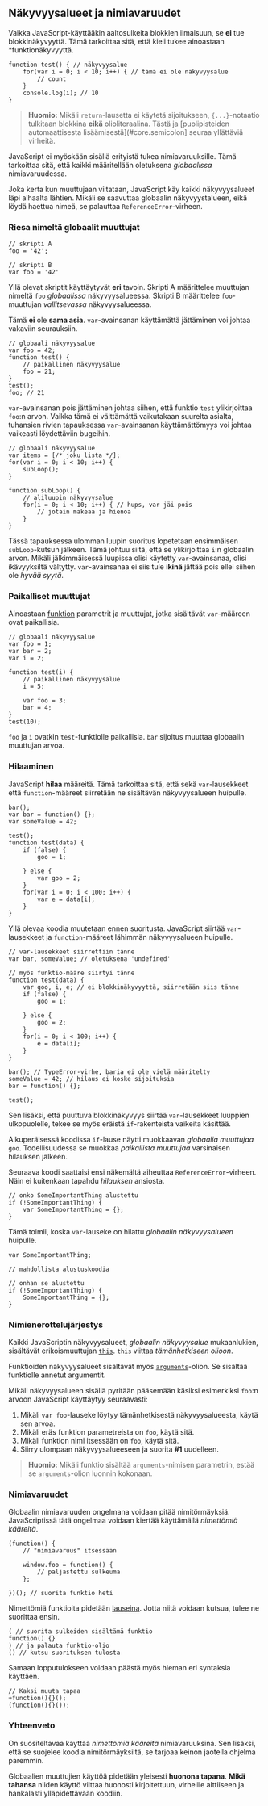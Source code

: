## Näkyvyysalueet ja nimiavaruudet

Vaikka JavaScript-käyttääkin aaltosulkeita blokkien ilmaisuun, se **ei** tue blokkinäkyvyyttä. Tämä tarkoittaa sitä, että kieli tukee ainoastaan *funktionäkyvyyttä.

    function test() { // näkyvyysalue
        for(var i = 0; i < 10; i++) { // tämä ei ole näkyvyysalue
            // count
        }
        console.log(i); // 10
    }

> **Huomio:** Mikäli `return`-lausetta ei käytetä sijoitukseen, `{...}`-notaatio tulkitaan blokkina **eikä** olioliteraalina. Tästä ja [puolipisteiden automaattisesta lisäämisestä](#core.semicolon] seuraa yllättäviä virheitä.

JavaScript ei myöskään sisällä erityistä tukea nimiavaruuksille. Tämä tarkoittaa sitä, että kaikki määritellään oletuksena *globaalissa* nimiavaruudessa.

Joka kerta kun muuttujaan viitataan, JavaScript käy kaikki näkyvyysalueet läpi alhaalta lähtien. Mikäli se saavuttaa globaalin näkyvyystalueen, eikä löydä haettua nimeä, se palauttaa `ReferenceError`-virheen.

### Riesa nimeltä globaalit muuttujat

    // skripti A
    foo = '42';

    // skripti B
    var foo = '42'

Yllä olevat skriptit käyttäytyvät **eri** tavoin. Skripti A määrittelee muuttujan nimeltä `foo` *globaalissa* näkyvyysalueessa. Skripti B määrittelee `foo`-muuttujan *vallitsevassa* näkyvyysalueessa.

Tämä **ei** ole **sama asia**. `var`-avainsanan käyttämättä jättäminen voi johtaa vakaviin seurauksiin.

    // globaali näkyvyysalue
    var foo = 42;
    function test() {
        // paikallinen näkyvyysalue
        foo = 21;
    }
    test();
    foo; // 21

`var`-avainsanan pois jättäminen johtaa siihen, että funktio `test` ylikirjoittaa `foo`:n arvon. Vaikka tämä ei välttämättä vaikutakaan suurelta asialta, tuhansien rivien tapauksessa `var`-avainsanan käyttämättömyys voi johtaa vaikeasti löydettäviin bugeihin.

    // globaali näkyvyysalue
    var items = [/* joku lista */];
    for(var i = 0; i < 10; i++) {
        subLoop();
    }

    function subLoop() {
        // aliluupin näkyvyysalue
        for(i = 0; i < 10; i++) { // hups, var jäi pois
            // jotain makeaa ja hienoa
        }
    }

Tässä tapauksessa ulomman luupin suoritus lopetetaan ensimmäisen `subLoop`-kutsun jälkeen. Tämä johtuu siitä, että se ylikirjoittaa `i`:n globaalin arvon. Mikäli jälkimmäisessä luupissa olisi käytetty `var`-avainsanaa, olisi ikävyyksiltä vältytty. `var`-avainsanaa ei siis tule **ikinä** jättää pois ellei siihen ole *hyvää syytä*.

### Paikalliset muuttujat

Ainoastaan [funktion](#function.general) parametrit ja muuttujat, jotka sisältävät `var`-määreen ovat paikallisia.

    // globaali näkyvyysalue
    var foo = 1;
    var bar = 2;
    var i = 2;

    function test(i) {
        // paikallinen näkyvyysalue
        i = 5;

        var foo = 3;
        bar = 4;
    }
    test(10);

`foo` ja `i` ovatkin `test`-funktiolle paikallisia. `bar` sijoitus muuttaa globaalin muuttujan arvoa.

### Hilaaminen

JavaScript **hilaa** määreitä. Tämä tarkoittaa sitä, että sekä `var`-lausekkeet että `function`-määreet siirretään ne sisältävän näkyvyysalueen huipulle.

    bar();
    var bar = function() {};
    var someValue = 42;

    test();
    function test(data) {
        if (false) {
            goo = 1;

        } else {
            var goo = 2;
        }
        for(var i = 0; i < 100; i++) {
            var e = data[i];
        }
    }

Yllä olevaa koodia muutetaan ennen suoritusta. JavaScript siirtää `var`-lausekkeet ja `function`-määreet lähimmän näkyvyysalueen huipulle.

    // var-lausekkeet siirrettiin tänne
    var bar, someValue; // oletuksena 'undefined'

    // myös funktio-määre siirtyi tänne
    function test(data) {
        var goo, i, e; // ei blokkinäkyvyyttä, siirretään siis tänne
        if (false) {
            goo = 1;

        } else {
            goo = 2;
        }
        for(i = 0; i < 100; i++) {
            e = data[i];
        }
    }

    bar(); // TypeError-virhe, baria ei ole vielä määritelty
    someValue = 42; // hilaus ei koske sijoituksia
    bar = function() {};

    test();

Sen lisäksi, että puuttuva blokkinäkyvyys siirtää `var`-lausekkeet luuppien ulkopuolelle, tekee se myös eräistä `if`-rakenteista vaikeita käsittää.

Alkuperäisessä koodissa `if`-lause näytti muokkaavan *globaalia muuttujaa* `goo`. Todellisuudessa se muokkaa *paikallista muuttujaa* varsinaisen hilauksen jälkeen.

Seuraava koodi saattaisi ensi näkemältä aiheuttaa `ReferenceError`-virheen. Näin ei kuitenkaan tapahdu *hilauksen* ansiosta.

    // onko SomeImportantThing alustettu
    if (!SomeImportantThing) {
        var SomeImportantThing = {};
    }

Tämä toimii, koska `var`-lauseke on hilattu *globaalin näkyvyysalueen* huipulle.

    var SomeImportantThing;

    // mahdollista alustuskoodia

    // onhan se alustettu
    if (!SomeImportantThing) {
        SomeImportantThing = {};
    }

### Nimienerottelujärjestys

Kaikki JavaScriptin näkyvyysalueet, *globaalin näkyvyysalue* mukaanlukien, sisältävät erikoismuuttujan [`this`](#function.this). `this` viittaa *tämänhetkiseen olioon*.

Funktioiden näkyvyysalueet sisältävät myös [`arguments`](#function.arguments)-olion. Se sisältää funktiolle annetut argumentit.

Mikäli näkyvyysalueen sisällä pyritään pääsemään käsiksi esimerkiksi `foo`:n arvoon JavaScript käyttäytyy seuraavasti:

 1. Mikäli `var foo`-lauseke löytyy tämänhetkisestä näkyvyysalueesta, käytä sen arvoa.
 2. Mikäli eräs funktion parametreista on `foo`, käytä sitä.
 3. Mikäli funktion nimi itsessään on `foo`, käytä sitä.
 4. Siirry ulompaan näkyvyysalueeseen ja suorita **#1** uudelleen.

> **Huomio:** Mikäli funktio sisältää `arguments`-nimisen parametrin, estää se `arguments`-olion luonnin kokonaan.

### Nimiavaruudet

Globaalin nimiavaruuden ongelmana voidaan pitää nimitörmäyksiä. JavaScriptissä tätä ongelmaa voidaan kiertää käyttämällä *nimettömiä kääreitä*.

    (function() {
        // "nimiavaruus" itsessään
        
        window.foo = function() {
            // paljastettu sulkeuma
        };

    })(); // suorita funktio heti

Nimettömiä funktioita pidetään [lauseina](#function.general). Jotta niitä voidaan kutsua, tulee ne suorittaa ensin.

    ( // suorita sulkeiden sisältämä funktio
    function() {}
    ) // ja palauta funktio-olio
    () // kutsu suorituksen tulosta

Samaan lopputulokseen voidaan päästä myös hieman eri syntaksia käyttäen.

    // Kaksi muuta tapaa
    +function(){}();
    (function(){}());

### Yhteenveto

On suositeltavaa käyttää *nimettömiä kääreitä* nimiavaruuksina. Sen lisäksi, että se suojelee koodia nimitörmäyksiltä, se tarjoaa keinon jaotella ohjelma paremmin.

Globaalien muuttujien käyttöä pidetään yleisesti **huonona tapana**. **Mikä tahansa** niiden käyttö viittaa huonosti kirjoitettuun, virheille alttiiseen ja hankalasti ylläpidettävään koodiin.


